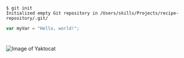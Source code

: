# 
```
$ git init
Initialized empty Git repository in /Users/skills/Projects/recipe-repository/.git/
```

``` Javascript
var myVar = "Hello, world!";
```
#
![Image of Yaktocat](https://octodex.github.com/images/yaktocat.png)
